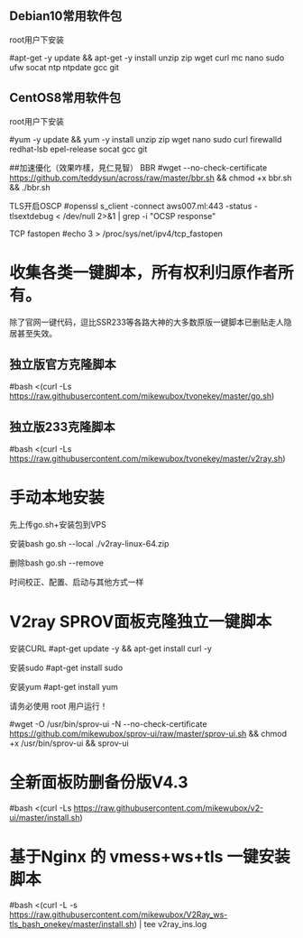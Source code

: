 
## Debian10常用软件包
   root用户下安装

#apt-get -y update && apt-get -y install unzip zip wget curl mc nano sudo ufw socat ntp ntpdate gcc git

## CentOS8常用软件包
   root用户下安装

#yum -y update && yum -y install unzip zip wget nano sudo curl firewalld redhat-lsb epel-release socat gcc git

##加速優化（效果咋樣，見仁見智）
BBR
#wget --no-check-certificate https://github.com/teddysun/across/raw/master/bbr.sh && chmod +x bbr.sh && ./bbr.sh

TLS开启OSCP
#openssl s_client -connect aws007.ml:443 -status -tlsextdebug < /dev/null 2>&1 | grep -i "OCSP response"

TCP fastopen
#echo 3 > /proc/sys/net/ipv4/tcp_fastopen


# 收集各类一键脚本，所有权利归原作者所有。
除了官网一键代码，逗比SSR233等各路大神的大多数原版一键脚本已删贴走人隐居甚至失效。

## 独立版官方克隆脚本
#bash <(curl -Ls https://raw.githubusercontent.com/mikewubox/tvonekey/master/go.sh)

## 独立版233克隆脚本
#bash <(curl -Ls https://raw.githubusercontent.com/mikewubox/tvonekey/master/v2ray.sh)


# 手动本地安装

先上传go.sh+安装包到VPS

安装bash go.sh --local ./v2ray-linux-64.zip

删除bash go.sh --remove

时间校正、配置、启动与其他方式一样

# V2ray SPROV面板克隆独立一键脚本

安装CURL
#apt-get update -y && apt-get install curl -y

安装sudo 
#apt-get install sudo

安装yum 
#apt-get install yum

请务必使用 root 用户运行！

#wget -O /usr/bin/sprov-ui -N --no-check-certificate https://github.com/mikewubox/sprov-ui/raw/master/sprov-ui.sh && chmod +x /usr/bin/sprov-ui && sprov-ui

# 全新面板防删备份版V4.3
#bash <(curl -Ls https://raw.githubusercontent.com/mikewubox/v2-ui/master/install.sh)

#  基于Nginx 的 vmess+ws+tls 一键安装脚本
#bash <(curl -L -s https://raw.githubusercontent.com/mikewubox/V2Ray_ws-tls_bash_onekey/master/install.sh) | tee v2ray_ins.log
